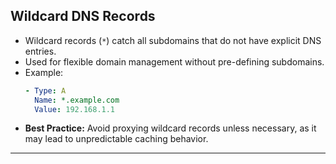 
## **Wildcard DNS Records**
- Wildcard records (`*`) catch all subdomains that do not have explicit DNS entries.
- Used for flexible domain management without pre-defining subdomains.
- Example:
  ```yaml
  - Type: A
    Name: *.example.com
    Value: 192.168.1.1
  ```
- **Best Practice:** Avoid proxying wildcard records unless necessary, as it may lead to unpredictable caching behavior.

---
